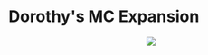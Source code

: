# Dorothy's MC Expansion

<p align="center">
	<img src="https://img.shields.io/github/v/release/dististik/dorothyoka-datapack?color=brightgreen&label=latest%20update" />
</p>